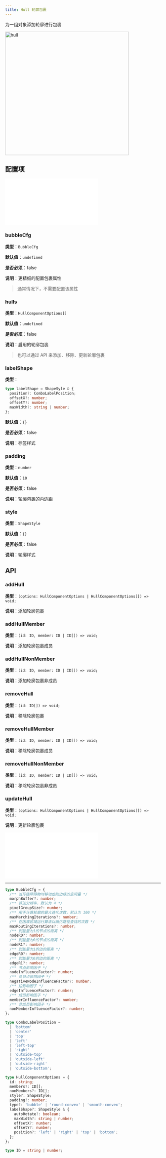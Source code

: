 ```yaml
---
title: Hull 轮廓包裹
---
```


为一组对象添加轮廓进行包裹

<img alt="hull" src="https://mdn.alipayobjects.com/huamei_qa8qxu/afts/img/A*GVnERKlGhNgAAAAAAAAAAAAADmJ7AQ/original" height='400'/>

## 配置项

<embed src="../../common/IPluginBaseConfig.zh.md"></embed>

### bubbleCfg

**类型**：`BubbleCfg`

**默认值**：`undefined`

**是否必须**：false

**说明**：更精细的配置包裹属性

> 通常情况下，不需要配置该属性

### hulls

**类型**：`HullComponentOptions[]`

**默认值**：`undefined`

**是否必须**：false

**说明**：启用的轮廓包裹

> 也可以通过 API 来添加、移除、更新轮廓包裹

### labelShape

**类型**：

```ts
type labelShape = ShapeSyle & {
  position?: ComboLabelPosition;
  offsetX?: number;
  offsetY?: number;
  maxWidth?: string | number;
};
```

**默认值**：`{}`

**是否必须**：false

**说明**：标签样式

### padding

**类型**：`number`

**默认值**：`10`

**是否必须**：false

**说明**：轮廓包裹的内边距

### style

**类型**：`ShapeStyle`

**默认值**：`{}`

**是否必须**：false

**说明**：轮廓样式

## API

### addHull

**类型**：`(options: HullComponentOptions | HullComponentOptions[]) => void;`

**说明**：添加轮廓包裹

### addHullMember

**类型**：`(id: ID, member: ID | ID[]) => void;`

**说明**：添加轮廓包裹成员

### addHullNonMember

**类型**：`(id: ID, member: ID | ID[]) => void;`

**说明**：添加轮廓包裹非成员

### removeHull

**类型**：`(id: ID[]) => void;`

**说明**：移除轮廓包裹

### removeHullMember

**类型**：`(id: ID, member: ID | ID[]) => void;`

**说明**：移除轮廓包裹成员

### removeHullNonMember

**类型**：`(id: ID, member: ID | ID[]) => void;`

**说明**：移除轮廓包裹非成员

### updateHull

**类型**：`(options: HullComponentOptions | HullComponentOptions[]) => void;`

**说明**：更新轮廓包裹

<embed src="../../common/PluginAPIDestroy.zh.md"></embed>

---

```ts
type BubbleCfg = {
  /** 当环绕障碍物时移动虚拟边缘的空间量 */
  morphBuffer?: number;
  /** 算法分辨率，默认为 4 */
  pixelGroupSize?: number;
  /** 用于计算轮廓的最大迭代次数，默认为 100 */
  maxMarchingIterations?: number;
  /** 在困难区域运行算法以细化路径查找的次数 */
  maxRoutingIterations?: number;
  /** 到能量为1的节点的距离 */
  nodeR0?: number;
  /** 到能量为0的节点的距离 */
  nodeR1?: number;
  /** 到能量为1的边的距离 */
  edgeR0?: number;
  /** 到能量为0的边的距离 */
  edgeR1?: number;
  /** 节点影响因子 */
  nodeInfluenceFactor?: number;
  /** 负节点影响因子 */
  negativeNodeInfluenceFactor?: number;
  /** 边影响因子 */
  edgeInfluenceFactor?: number;
  /** 成员影响因子 */
  memberInfluenceFactor?: number;
  /** 非成员影响因子 */
  nonMemberInfluenceFactor?: number;
};

type ComboLabelPosition =
  | 'bottom'
  | 'center'
  | 'top'
  | 'left'
  | 'left-top'
  | 'right'
  | 'outside-top'
  | 'outside-left'
  | 'outside-right'
  | 'outside-bottom';

type HullComponentOptions = {
  id: string;
  members?: ID[];
  nonMembers?: ID[];
  style?: ShapeStyle;
  padding?: number;
  type?: 'bubble' | 'round-convex' | 'smooth-convex';
  labelShape?: ShapeStyle & {
    autoRotate?: boolean;
    maxWidth?: string | number;
    offsetX?: number;
    offsetY?: number;
    position?: 'left' | 'right' | 'top' | 'bottom';
  };
};

type ID = string | number;
```
